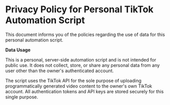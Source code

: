# Privacy Policy for Personal TikTok Automation Script

This document informs you of the policies regarding the use of data for this personal automation script.

**Data Usage**

This is a personal, server-side automation script and is not intended for public use. It does not collect, store, or share any personal data from any user other than the owner's authenticated account.

The script uses the TikTok API for the sole purpose of uploading programmatically generated video content to the owner's own TikTok account. All authentication tokens and API keys are stored securely for this single purpose.
